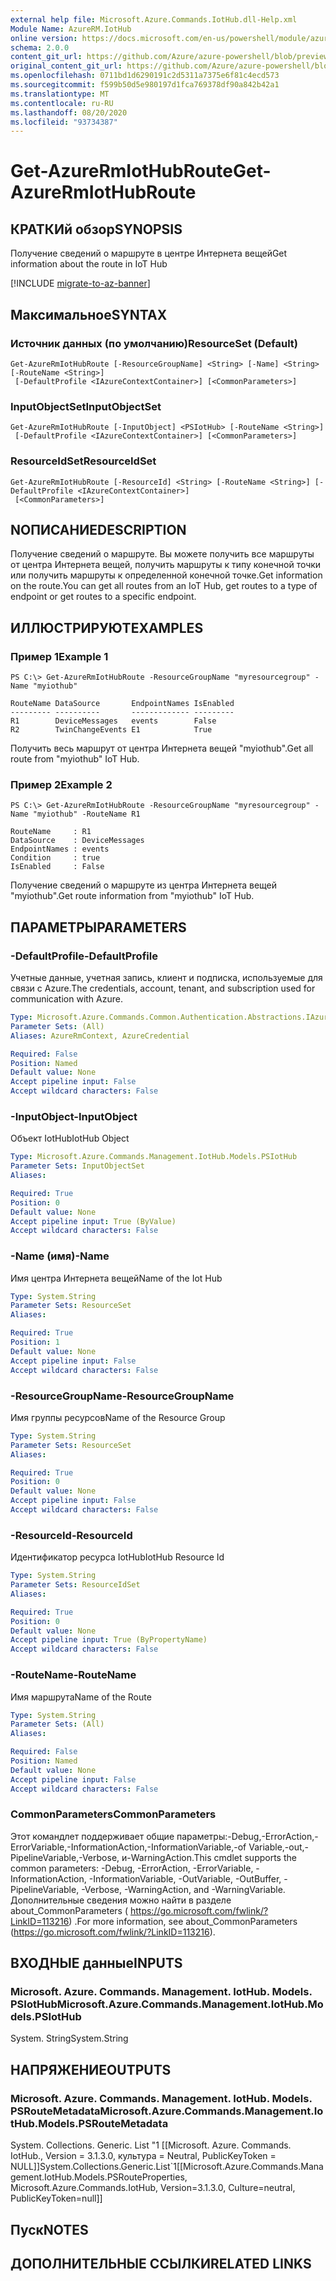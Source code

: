 ```yaml
---
external help file: Microsoft.Azure.Commands.IotHub.dll-Help.xml
Module Name: AzureRM.IotHub
online version: https://docs.microsoft.com/en-us/powershell/module/azurerm.iothub/get-azurermiothubroute
schema: 2.0.0
content_git_url: https://github.com/Azure/azure-powershell/blob/preview/src/ResourceManager/IotHub/Commands.IotHub/help/Get-AzureRmIotHubRoute.md
original_content_git_url: https://github.com/Azure/azure-powershell/blob/preview/src/ResourceManager/IotHub/Commands.IotHub/help/Get-AzureRmIotHubRoute.md
ms.openlocfilehash: 0711bd1d6290191c2d5311a7375e6f81c4ecd573
ms.sourcegitcommit: f599b50d5e980197d1fca769378df90a842b42a1
ms.translationtype: MT
ms.contentlocale: ru-RU
ms.lasthandoff: 08/20/2020
ms.locfileid: "93734387"
---
```

# <span data-ttu-id="c690a-101">Get-AzureRmIotHubRoute</span><span class="sxs-lookup"><span data-stu-id="c690a-101">Get-AzureRmIotHubRoute</span></span>

## <span data-ttu-id="c690a-102">КРАТКИй обзор</span><span class="sxs-lookup"><span data-stu-id="c690a-102">SYNOPSIS</span></span>
<span data-ttu-id="c690a-103">Получение сведений о маршруте в центре Интернета вещей</span><span class="sxs-lookup"><span data-stu-id="c690a-103">Get information about the route in IoT Hub</span></span>

[!INCLUDE [migrate-to-az-banner](../../includes/migrate-to-az-banner.md)]

## <span data-ttu-id="c690a-104">Максимальное</span><span class="sxs-lookup"><span data-stu-id="c690a-104">SYNTAX</span></span>

### <span data-ttu-id="c690a-105">Источник данных (по умолчанию)</span><span class="sxs-lookup"><span data-stu-id="c690a-105">ResourceSet (Default)</span></span>
```
Get-AzureRmIotHubRoute [-ResourceGroupName] <String> [-Name] <String> [-RouteName <String>]
 [-DefaultProfile <IAzureContextContainer>] [<CommonParameters>]
```

### <span data-ttu-id="c690a-106">InputObjectSet</span><span class="sxs-lookup"><span data-stu-id="c690a-106">InputObjectSet</span></span>
```
Get-AzureRmIotHubRoute [-InputObject] <PSIotHub> [-RouteName <String>]
 [-DefaultProfile <IAzureContextContainer>] [<CommonParameters>]
```

### <span data-ttu-id="c690a-107">ResourceIdSet</span><span class="sxs-lookup"><span data-stu-id="c690a-107">ResourceIdSet</span></span>
```
Get-AzureRmIotHubRoute [-ResourceId] <String> [-RouteName <String>] [-DefaultProfile <IAzureContextContainer>]
 [<CommonParameters>]
```

## <span data-ttu-id="c690a-108">NОПИСАНИЕ</span><span class="sxs-lookup"><span data-stu-id="c690a-108">DESCRIPTION</span></span>
<span data-ttu-id="c690a-109">Получение сведений о маршруте. Вы можете получить все маршруты от центра Интернета вещей, получить маршруты к типу конечной точки или получить маршруты к определенной конечной точке.</span><span class="sxs-lookup"><span data-stu-id="c690a-109">Get information on the route.You can get all routes from an IoT Hub, get routes to a type of endpoint or get routes to a specific endpoint.</span></span>

## <span data-ttu-id="c690a-110">ИЛЛЮСТРИРУЮТ</span><span class="sxs-lookup"><span data-stu-id="c690a-110">EXAMPLES</span></span>

### <span data-ttu-id="c690a-111">Пример 1</span><span class="sxs-lookup"><span data-stu-id="c690a-111">Example 1</span></span>
```
PS C:\> Get-AzureRmIotHubRoute -ResourceGroupName "myresourcegroup" -Name "myiothub"

RouteName DataSource       EndpointNames IsEnabled
--------- ----------       ------------- ---------
R1        DeviceMessages   events        False
R2        TwinChangeEvents E1            True
```

<span data-ttu-id="c690a-112">Получить весь маршрут от центра Интернета вещей "myiothub".</span><span class="sxs-lookup"><span data-stu-id="c690a-112">Get all route from "myiothub" IoT Hub.</span></span>

### <span data-ttu-id="c690a-113">Пример 2</span><span class="sxs-lookup"><span data-stu-id="c690a-113">Example 2</span></span>
```
PS C:\> Get-AzureRmIotHubRoute -ResourceGroupName "myresourcegroup" -Name "myiothub" -RouteName R1

RouteName     : R1
DataSource    : DeviceMessages
EndpointNames : events
Condition     : true
IsEnabled     : False
```

<span data-ttu-id="c690a-114">Получение сведений о маршруте из центра Интернета вещей "myiothub".</span><span class="sxs-lookup"><span data-stu-id="c690a-114">Get route information from "myiothub" IoT Hub.</span></span>

## <span data-ttu-id="c690a-115">ПАРАМЕТРЫ</span><span class="sxs-lookup"><span data-stu-id="c690a-115">PARAMETERS</span></span>

### <span data-ttu-id="c690a-116">-DefaultProfile</span><span class="sxs-lookup"><span data-stu-id="c690a-116">-DefaultProfile</span></span>
<span data-ttu-id="c690a-117">Учетные данные, учетная запись, клиент и подписка, используемые для связи с Azure.</span><span class="sxs-lookup"><span data-stu-id="c690a-117">The credentials, account, tenant, and subscription used for communication with Azure.</span></span>

```yaml
Type: Microsoft.Azure.Commands.Common.Authentication.Abstractions.IAzureContextContainer
Parameter Sets: (All)
Aliases: AzureRmContext, AzureCredential

Required: False
Position: Named
Default value: None
Accept pipeline input: False
Accept wildcard characters: False
```

### <span data-ttu-id="c690a-118">-InputObject</span><span class="sxs-lookup"><span data-stu-id="c690a-118">-InputObject</span></span>
<span data-ttu-id="c690a-119">Объект IotHub</span><span class="sxs-lookup"><span data-stu-id="c690a-119">IotHub Object</span></span>

```yaml
Type: Microsoft.Azure.Commands.Management.IotHub.Models.PSIotHub
Parameter Sets: InputObjectSet
Aliases:

Required: True
Position: 0
Default value: None
Accept pipeline input: True (ByValue)
Accept wildcard characters: False
```

### <span data-ttu-id="c690a-120">-Name (имя)</span><span class="sxs-lookup"><span data-stu-id="c690a-120">-Name</span></span>
<span data-ttu-id="c690a-121">Имя центра Интернета вещей</span><span class="sxs-lookup"><span data-stu-id="c690a-121">Name of the Iot Hub</span></span>

```yaml
Type: System.String
Parameter Sets: ResourceSet
Aliases:

Required: True
Position: 1
Default value: None
Accept pipeline input: False
Accept wildcard characters: False
```

### <span data-ttu-id="c690a-122">-ResourceGroupName</span><span class="sxs-lookup"><span data-stu-id="c690a-122">-ResourceGroupName</span></span>
<span data-ttu-id="c690a-123">Имя группы ресурсов</span><span class="sxs-lookup"><span data-stu-id="c690a-123">Name of the Resource Group</span></span>

```yaml
Type: System.String
Parameter Sets: ResourceSet
Aliases:

Required: True
Position: 0
Default value: None
Accept pipeline input: False
Accept wildcard characters: False
```

### <span data-ttu-id="c690a-124">-ResourceId</span><span class="sxs-lookup"><span data-stu-id="c690a-124">-ResourceId</span></span>
<span data-ttu-id="c690a-125">Идентификатор ресурса IotHub</span><span class="sxs-lookup"><span data-stu-id="c690a-125">IotHub Resource Id</span></span>

```yaml
Type: System.String
Parameter Sets: ResourceIdSet
Aliases:

Required: True
Position: 0
Default value: None
Accept pipeline input: True (ByPropertyName)
Accept wildcard characters: False
```

### <span data-ttu-id="c690a-126">-RouteName</span><span class="sxs-lookup"><span data-stu-id="c690a-126">-RouteName</span></span>
<span data-ttu-id="c690a-127">Имя маршрута</span><span class="sxs-lookup"><span data-stu-id="c690a-127">Name of the Route</span></span>

```yaml
Type: System.String
Parameter Sets: (All)
Aliases:

Required: False
Position: Named
Default value: None
Accept pipeline input: False
Accept wildcard characters: False
```

### <span data-ttu-id="c690a-128">CommonParameters</span><span class="sxs-lookup"><span data-stu-id="c690a-128">CommonParameters</span></span>
<span data-ttu-id="c690a-129">Этот командлет поддерживает общие параметры:-Debug,-ErrorAction,-ErrorVariable,-InformationAction,-InformationVariable,-of Variable,-out,-PipelineVariable,-Verbose, и-WarningAction.</span><span class="sxs-lookup"><span data-stu-id="c690a-129">This cmdlet supports the common parameters: -Debug, -ErrorAction, -ErrorVariable, -InformationAction, -InformationVariable, -OutVariable, -OutBuffer, -PipelineVariable, -Verbose, -WarningAction, and -WarningVariable.</span></span> <span data-ttu-id="c690a-130">Дополнительные сведения можно найти в разделе about_CommonParameters ( https://go.microsoft.com/fwlink/?LinkID=113216) .</span><span class="sxs-lookup"><span data-stu-id="c690a-130">For more information, see about_CommonParameters (https://go.microsoft.com/fwlink/?LinkID=113216).</span></span>

## <span data-ttu-id="c690a-131">ВХОДНЫЕ данные</span><span class="sxs-lookup"><span data-stu-id="c690a-131">INPUTS</span></span>

### <span data-ttu-id="c690a-132">Microsoft. Azure. Commands. Management. IotHub. Models. PSIotHub</span><span class="sxs-lookup"><span data-stu-id="c690a-132">Microsoft.Azure.Commands.Management.IotHub.Models.PSIotHub</span></span>
<span data-ttu-id="c690a-133">System. String</span><span class="sxs-lookup"><span data-stu-id="c690a-133">System.String</span></span>

## <span data-ttu-id="c690a-134">НАПРЯЖЕНИЕ</span><span class="sxs-lookup"><span data-stu-id="c690a-134">OUTPUTS</span></span>

### <span data-ttu-id="c690a-135">Microsoft. Azure. Commands. Management. IotHub. Models. PSRouteMetadata</span><span class="sxs-lookup"><span data-stu-id="c690a-135">Microsoft.Azure.Commands.Management.IotHub.Models.PSRouteMetadata</span></span>
<span data-ttu-id="c690a-136">System. Collections. Generic. List "1 [[Microsoft. Azure. Commands. IotHub., Version = 3.1.3.0, культура = Neutral, PublicKeyToken = NULL]]</span><span class="sxs-lookup"><span data-stu-id="c690a-136">System.Collections.Generic.List\`1[[Microsoft.Azure.Commands.Management.IotHub.Models.PSRouteProperties, Microsoft.Azure.Commands.IotHub, Version=3.1.3.0, Culture=neutral, PublicKeyToken=null]]</span></span>

## <span data-ttu-id="c690a-137">Пуск</span><span class="sxs-lookup"><span data-stu-id="c690a-137">NOTES</span></span>

## <span data-ttu-id="c690a-138">ДОПОЛНИТЕЛЬНЫЕ ССЫЛКИ</span><span class="sxs-lookup"><span data-stu-id="c690a-138">RELATED LINKS</span></span>
